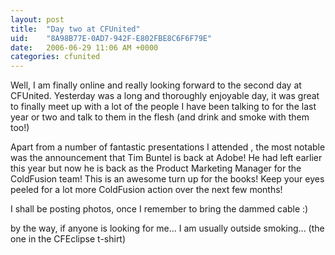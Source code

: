 ```yaml
---
layout: post
title:  "Day two at CFUnited"
uid:	"8A98B77E-0AD7-942F-E802FBE8C6F6F79E"
date:   2006-06-29 11:06 AM +0000
categories: cfunited
---
```

Well, I am finally online and really looking forward to the second day at CFUnited. Yesterday was a long and thoroughly enjoyable day, it was great to finally meet up with a lot of the people I have been talking to for the last year or two and talk to them in the flesh (and drink and smoke with them too!)

Apart from a number of fantastic presentations I attended , the most notable was the announcement that Tim Buntel is back at Adobe! He had left earlier this year but now he is back as the Product Marketing Manager for the ColdFusion team! This is an awesome turn up for the books! Keep your eyes peeled for a lot more ColdFusion action over the next few months!

I shall be posting photos, once I remember to bring the dammed cable :)

by the way, if anyone is looking for me... I am usually outside smoking... (the one in the CFEclipse t-shirt)